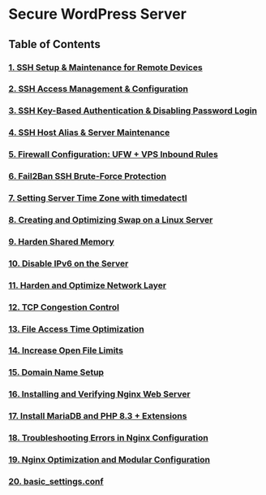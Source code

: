 # Secure WordPress Server

## Table of Contents

### [1. SSH Setup & Maintenance for Remote Devices](Documentation/1.md)
### [2. SSH Access Management & Configuration](Documentation/2.md)
### [3. SSH Key-Based Authentication & Disabling Password Login](Documentation/3.md)
### [4. SSH Host Alias & Server Maintenance](Documentation/4.md)
### [5. Firewall Configuration: UFW + VPS Inbound Rules](Documentation/5.md)
### [6. Fail2Ban SSH Brute-Force Protection](Documentation/6.md)
### [7. Setting Server Time Zone with timedatectl](Documentation/7.md)
### [8. Creating and Optimizing Swap on a Linux Server](Documentation/8.md)
### [9. Harden Shared Memory](Documentation/9.md)
### [10. Disable IPv6 on the Server](Documentation/10.md)
### [11. Harden and Optimize Network Layer](Documentation/11.md)
### [12. TCP Congestion Control](Documentation/12.md)
### [13. File Access Time Optimization](Documentation/13.md)
### [14. Increase Open File Limits](Documentation/14.md)
### [15. Domain Name Setup](Documentation/15.md)
### [16. Installing and Verifying Nginx Web Server](Documentation/16.md)
### [17. Install MariaDB and PHP 8.3 + Extensions](Documentation/17.md)
### [18. Troubleshooting Errors in Nginx Configuration](Documentation/18.md)
### [19. Nginx Optimization and Modular Configuration](Documentation/19.md)
### [20. basic_settings.conf](Documentation/20.md)
